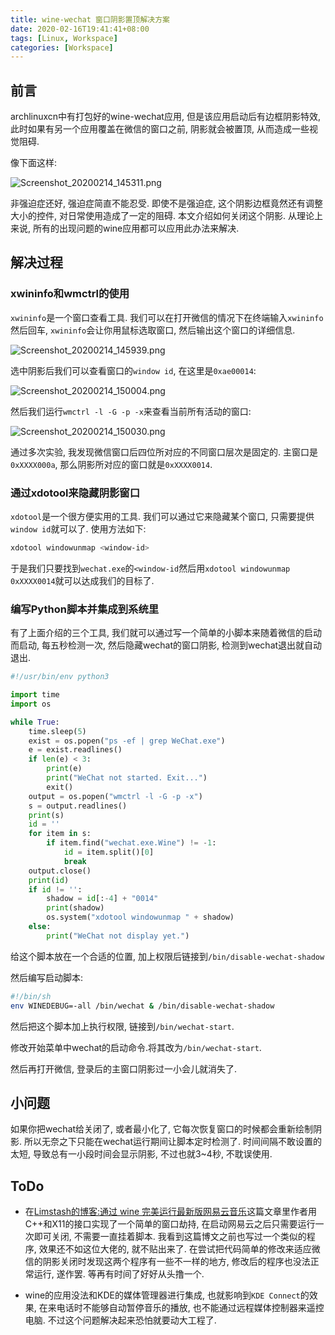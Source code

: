 ```yaml
---
title: wine-wechat 窗口阴影置顶解决方案
date: 2020-02-16T19:41:41+08:00
tags: [Linux, Workspace]
categories: [Workspace]
---
```


## 前言

archlinuxcn中有打包好的wine-wechat应用, 但是该应用启动后有边框阴影特效, 此时如果有另一个应用覆盖在微信的窗口之前, 阴影就会被置顶, 从而造成一些视觉阻碍.

<!--more-->

像下面这样:

![Screenshot_20200214_145311.png](https://i.loli.net/2020/02/14/mYfeQ8w3puBs5Wy.png)

非强迫症还好, 强迫症简直不能忍受. 即使不是强迫症, 这个阴影边框竟然还有调整大小的控件, 对日常使用造成了一定的阻碍. 本文介绍如何关闭这个阴影. 从理论上来说, 所有的出现问题的wine应用都可以应用此办法来解决.

## 解决过程

### xwininfo和wmctrl的使用

`xwininfo`是一个窗口查看工具. 我们可以在打开微信的情况下在终端输入`xwininfo`然后回车, `xwininfo`会让你用鼠标选取窗口, 然后输出这个窗口的详细信息.

![Screenshot_20200214_145939.png](https://i.loli.net/2020/02/14/cTFpRZSfzBoymb8.png)

选中阴影后我们可以查看窗口的`window id`, 在这里是`0xae00014`:

![Screenshot_20200214_150004.png](https://i.loli.net/2020/02/14/tOlIMNgXpK4scE2.png)

然后我们运行`wmctrl -l -G -p -x`来查看当前所有活动的窗口:

![Screenshot_20200214_150030.png](https://i.loli.net/2020/02/14/5uYAympMkr1TzdR.png)

通过多次实验, 我发现微信窗口后四位所对应的不同窗口层次是固定的. 主窗口是`0xXXXX000a`, 那么阴影所对应的窗口就是`0xXXXX0014`.

### 通过xdotool来隐藏阴影窗口

`xdotool`是一个很方便实用的工具. 我们可以通过它来隐藏某个窗口, 只需要提供`window id`就可以了. 使用方法如下:

```bash
xdotool windowunmap <window-id>
```

于是我们只要找到`wechat.exe`的`<window-id`然后用`xdotool windowunmap 0xXXXX0014`就可以达成我们的目标了.

### 编写Python脚本并集成到系统里

有了上面介绍的三个工具, 我们就可以通过写一个简单的小脚本来随着微信的启动而启动, 每五秒检测一次, 然后隐藏wechat的窗口阴影, 检测到wechat退出就自动退出.

```python
#!/usr/bin/env python3

import time
import os

while True:
    time.sleep(5)
    exist = os.popen("ps -ef | grep WeChat.exe")
    e = exist.readlines()
    if len(e) < 3:
        print(e)
        print("WeChat not started. Exit...")
        exit()
    output = os.popen("wmctrl -l -G -p -x")
    s = output.readlines()
    print(s)
    id = ''
    for item in s:
        if item.find("wechat.exe.Wine") != -1:
            id = item.split()[0]
            break
    output.close()
    print(id)
    if id != '':
        shadow = id[:-4] + "0014"
        print(shadow)
        os.system("xdotool windowunmap " + shadow)
    else:
        print("WeChat not display yet.")

```

给这个脚本放在一个合适的位置, 加上权限后链接到`/bin/disable-wechat-shadow`

然后编写启动脚本:

```bash
#!/bin/sh
env WINEDEBUG=-all /bin/wechat & /bin/disable-wechat-shadow
```

然后把这个脚本加上执行权限, 链接到`/bin/wechat-start`.

修改开始菜单中wechat的启动命令.将其改为`/bin/wechat-start`.

然后再打开微信, 登录后的主窗口阴影过一小会儿就消失了.

## 小问题

如果你把wechat给关闭了, 或者最小化了, 它每次恢复窗口的时候都会重新绘制阴影. 所以无奈之下只能在wechat运行期间让脚本定时检测了. 时间间隔不敢设置的太短, 导致总有一小段时间会显示阴影, 不过也就3~4秒, 不耽误使用.

## ToDo

* 在[Limstash的博客:通过 wine 完美运行最新版网易云音乐](https://www.limstash.com/articles/201905/1391)这篇文章里作者用C++和X11的接口实现了一个简单的窗口劫持, 在启动网易云之后只需要运行一次即可关闭, 不需要一直挂着脚本. 我看到这篇博文之前也写过一个类似的程序, 效果还不如这位大佬的, 就不贴出来了. 在尝试把代码简单的修改来适应微信的阴影关闭时发现这两个程序有一些不一样的地方, 修改后的程序也没法正常运行, 遂作罢. 等再有时间了好好从头撸一个.

* wine的应用没法和KDE的媒体管理器进行集成, 也就影响到`KDE Connect`的效果, 在来电话时不能够自动暂停音乐的播放, 也不能通过远程媒体控制器来遥控电脑. 不过这个问题解决起来恐怕就要动大工程了.
